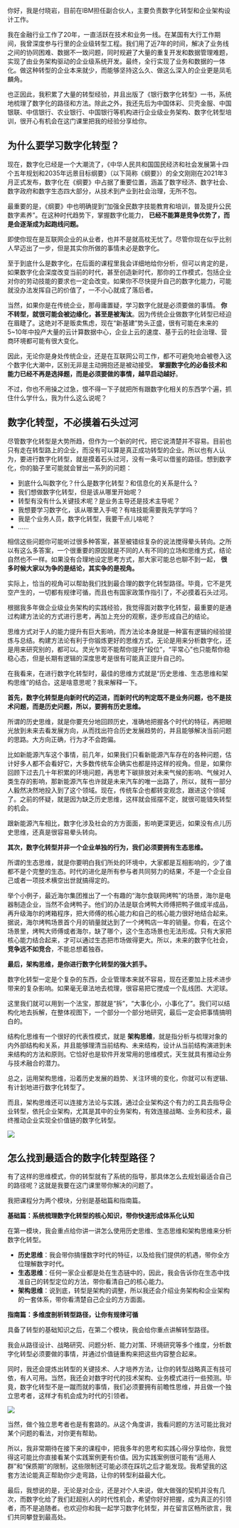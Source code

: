 你好，我是付晓岩，目前在IBM担任副合伙人，主要负责数字化转型和企业架构设计工作。

我在金融行业工作了20年，一直活跃在技术和业务一线。在某国有大行工作期间，我曾深度参与行里的企业级转型工程。我们用了近7年的时间，解决了业务线之间的协同困难、数据不一致问题，同时规避了大量的重复开发和数据管理难题，实现了由业务架构驱动的企业级系统开发。最终，全行实现了业务和数据的一体化。做这种转型的企业本来就少，而能够坚持这么久、做这么深入的企业更是凤毛麟角。

也正因此，我积累了大量的转型经验，并且出版了《银行数字化转型》一书，系统地梳理了数字化的路径和方法。除此之外，我还先后为中国体彩、贝壳金服、中国银联、中信银行、农业银行、中国银行等机构进行企业级业务架构、数字化转型培训，很开心有机会在这门课里把我的经验分享给你。

## 为什么要学习数字化转型？

现在，数字化已经是一个大潮流了，《中华人民共和国国民经济和社会发展第十四个五年规划和2035年远景目标纲要》（以下简称《纲要》）的全文刚刚在2021年3月正式发布，数字化在《纲要》中占据了重要位置，涵盖了数字经济、数字社会、数字政府和数字生态四大部分，从技术到产业到社会治理，无所不包。

最重要的是，《纲要》中也明确提到“加强全民数字技能教育和培训，普及提升公民数字素养”。在这种时代趋势下，掌握数字化能力， **已经不能算是竞争优势了，而是会逐渐成为起跑线问题。**

即使你现在是互联网企业的从业者，也并不是就高枕无忧了。尽管你现在似乎比别人早迈出了一步，但是其实你所做的事情未必是数字化。

至于到底什么是数字化，在后面的课程里我会详细地给你分析，但可以肯定的是，如果数字化会深度改变当前的时代，甚至创造新时代，那你的工作模式，包括企业对你的劳动技能的要求也一定会改变。如果你不尽快提升自己的数字化能力，可能就没办法发挥自己的价值了，一不小心就成了落后者。

当然，如果你是在传统企业，那毋庸置疑，学习数字化就是必须要做的事情。 **你不转型，就很可能会被边缘化，甚至是被淘汰**。因为传统企业做数字化转型已经迫在眉睫了。这绝对不是贩卖焦虑，现在“新基建”势头正盛，很有可能在未来的5~10年中投产大量的云计算数据中心，企业上云的速度、基于云的社会治理、营商环境都可能有很大变化。

因此，无论你是身处传统企业，还是在互联网公司工作，都不可避免地会被卷入这个数字化大潮中，区别无非是主动拥抱还是被动接受。 **掌握数字化的必备技术和能力已经不再是选择题，而是必须要做的事情，越早启动越好**。

不过，你也不用操之过急，恨不得一下子就把所有跟数字化相关的东西学个遍，抓住什么学什么，我为什么这么说呢？

## 数字化转型，不必摸着石头过河

尽管数字化转型是大势所趋，但作为一个新的时代，把它说清楚并不容易。目前也只有走在转型路上的企业，而没有可以算是真正成功转型的企业。所以也有人认为，要进行数字化转型，就是摸着石头过河，没有一条可以借鉴的路径。想到数字化，你的脑子里可能就会冒出一系列的问题：

- 到底什么叫数字化？什么是数字化转型？和信息化的关系是什么？
- 我们想做数字化转型，但是该从哪里开始呢？
- 转型有没有什么关键技术呢？是业务主导还是技术主导呢？
- 我想要学习数字化，该从哪里入手呢？有啥技能需要我先学学吗？
- 我是个业务人员，数字化转型，我要干点儿啥呢？
- ……

相信这些问题你可能听过很多种答案，甚至被错综复杂的说法搅得晕头转向。之所以有这么多答案，一个很重要的原因就是不同的人有不同的立场和思维方式，结论自然也不一样。如果没有合理地设定思考方式，那大家可能总也聊不到一起， **很多时候大家以为争的是结论，其实争的是视角。**

实际上，恰当的视角可以帮助我们找到最合理的数字化转型路径。毕竟，它不是凭空产生的，一切都有规律可循，而且也有国家政策作指引了，不必摸着石头过河。

根据我多年做企业级业务架构的实践经验，我觉得面对数字化转型，最重要的是通过构建方法论的方式进行思考，再加上充分的观察，逐步形成自己的结论。

思维方式对于人的能力提升有巨大影响，而方法论本身就是一种富有逻辑的经验提炼与总结。构建方法论有利于你锻炼更好的思维方式，无论是用来分析数字化，还是用来研究别的，都可以。灵光乍现不能帮你提升“段位”，“平常心”也只能帮你稳稳心态，但是长期有逻辑的深度思考是很有可能真正提升自己的。

在我看来，在进行数字化转型时，最佳的思维方式就是“历史思维、生态思维和架构思维”的结合。这是啥意思呢？我来解释一下。

**首先，数字化转型是向新时代的迈进，而新时代的判定既不是业务问题，也不是技术问题，而是历史问题，所以，要拥有历史思维。**

所谓的历史思维，就是你要充分地回顾历史，准确地把握各个时代的特征，再把眼光放到未来去看发展方向，从而找出符合历史发展趋势的，并且能够解决当前问题的思路。大方向正确，行为才不会跑偏。

比如新能源汽车这个事情，前几年，如果我们只看新能源汽车存在的各种问题，估计好多人都不会看好它，大多数传统车企确实也都是持这样的视角。但是，如果你回顾下过去几十年积累的环境问题，再思考下碳排放对未来气候的影响、气候对人类生存的影响，那新能源汽车也许就是未来汽车的唯一出路了，所以，就有一部分人毅然决然地投入到了这个领域。现在，传统车企也都转变观念，跟进这个领域了。之前的怀疑，就是因为缺乏历史思维，这样就会摇摆不定，就很可能错失转型的机会。

跟新能源汽车相比，数字化涉及社会的方方面面，影响更深更远，如果没有点儿历史思维，还真是很容易晕头转向。

**其次，数字化转型并非一个企业单独的行为，我们必须要拥有生态思维。**

所谓的生态思维，就是你要明白我们所处的环境中，大家都是互相影响的，少了谁都不是个完整的生态。时代的进化是所有参与者共同努力的结果，不是一个企业自己或者一项技术横空出世就搞得定的。

举个小例子，最近海尔集团推出了一个有趣的“海尔食联网烤鸭”的场景，海尔是电器制造企业，当然不会烤鸭子。他们的办法是联合烤鸭大师傅把鸭子做成半成品，再升级海尔的烤箱程序，把大师傅的核心能力和自己的核心能力很好地结合起来。据说，海尔烤鸭场景首个月的销量就达到了一个烤鸭店一年的销量。你看，在这个场景里，烤鸭大师傅或者海尔，缺了哪个，这个生态场景也无法形成。只有大家把核心能力结合起来，才可以通过生态把市场做得更大。所以，未来的数字化社会， **竞争远不如竞合**，不能总想着独吞。

**最后，架构思维，是你进行数字化转型的强大抓手。**

数字化转型一定是个复杂的东西，企业管理本来就不容易，现在还要加上技术进步带来的复杂影响。如果毫无章法地去梳理，很容易把它搅成一个乱线团、大泥球。

这里我们就可以用到一个法宝，那就是“拆”，“大事化小，小事化了”。我们可以结构化地去拆解，在整体视图下，一个部分一个部分地研究，最后一定会把事情搞明白的。

结构化思维有一个很好的代表性模式，就是 **架构思维**，就是指分析与梳理对象的内外部结构和关系，并且能够理清当前结构、未来结构，设计从当前结构演进到未来结构的方法和原则。它恰好也是软件开发常用的思维模式，天生就具有推动业务与技术融合的潜力。

总之，运用架构思维，沿着历史发展的趋势、关注环境的变化，你就可以有逻辑、有计划地进行数字化转型了。

而且，架构思维还可以连接方法论与实践，通过企业架构这个有力的工具去指导企业转型，依托企业架构，尤其是其中的业务架构，有效连接战略、业务和技术，最终推动企业实现全价值链的数字化转型。

![](https://static001.geekbang.org/resource/image/de/85/de6b93b22007aeeb38a7c4bafe2ff685.jpg?wh=8000*4357)

## 怎么找到最适合的数字化转型路径？

有了这样的思维模式，你的转型就有了系统的指导，那具体怎么去规划最适合自己的路径呢？这就是我要在这门课里带你解决的问题了。

我把课程分为两个模块，分别是基础篇和指南篇。

**基础篇：系统梳理数字化转型的核心知识，带你快速形成体系化认知**

在第一模块，我会重点给你讲一讲怎么使用历史思维、生态思维和架构思维来分析数字化转型。

- **历史思维**：我会带你搞懂数字时代的特征，以及给我们提供的机遇，带你全方位理解数字时代。
- **生态思维**：任何一家企业都是处在生态链中的，因此，我会告诉你在生态中找准自己的转型定位的方法，带你看清自己的核心能力。
- **架构思维**：说到底，转型是架构的调整，所以我还会介绍业务架构和企业架构的一套体系，带你看清楚自己企业的方方面面。

**指南篇：多维度剖析转型路径，让你有规律可循**

具备了转型的基础知识之后，在第二个模块，我会给你重点讲解转型路径。

我会从路径设计、战略研究、问题分析、能力对策、环境研究等多个维度，分析数字化转型必须要做的事情，并通过价值链重构来把这些内容整合起来。

同时，我还会提炼出转型的关键技术、人才培养方法，让你的转型战略真正有技可依，有人可用。当然，我还会对数字时代的技术架构、业务模式进行一些预测。毕竟，数字化转型不是一蹴而就的事情，我们必须要拥有前瞻性思维，并且做一个独立思考者，这样才有机会成为时代的引领者。

![](https://static001.geekbang.org/resource/image/09/d2/09f59d371f973e643d2729ca225ff0d2.jpg?wh=751*1525)

当然，做个独立思考者也是有套路的。从这个角度讲，我看问题的方法可能比我对某个问题的看法，对你更有帮助。

所以，我非常期待在接下来的课程中，把我多年的思考和实践心得分享给你，我觉得这可能比你直接看某个实践案例更有价值。因为实践案例很可能有“适用人群”和“保质期”的限制，这些限制还可能必须在踩坑之后才能发现。我希望我的这套方法论能真正帮助你少走弯路，让你的转型利益最大化。

最后，我想说的是，无论是对企业，还是对个人来说，做大做强的契机并没有几次，而数字化给了我们赶超别人的时代性机会，希望你好好把握，成为真正的引领者，而不是追随者。也欢迎你和我一起学习数字化转型，并在留言区畅所欲言，我们共同攀登到最高处。